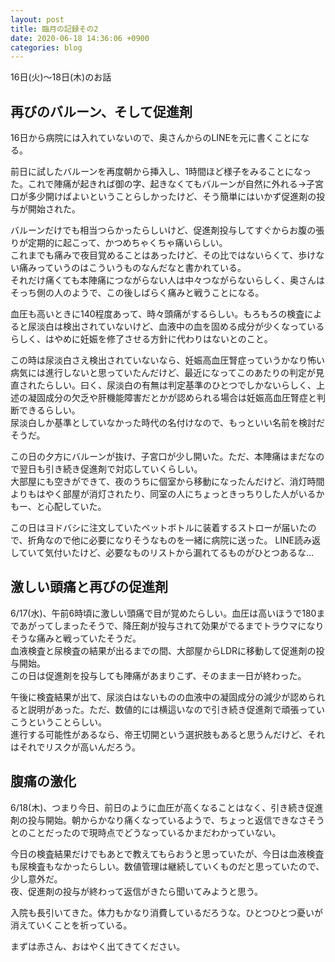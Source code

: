 ```yaml
---
layout: post
title: 臨月の記録その2 
date: 2020-06-18 14:36:06 +0900 
categories: blog
---
```


16日(火)〜18日(木)のお話

## 再びのバルーン、そして促進剤

16日から病院には入れていないので、奥さんからのLINEを元に書くことになる。

前日に試したバルーンを再度朝から挿入し、1時間ほど様子をみることになった。これで陣痛が起きれば御の字、起きなくてもバルーンが自然に外れる→子宮口が多少開けばよいということらしかったけど、そう簡単にはいかず促進剤の投与が開始された。

バルーンだけでも相当つらかったらしいけど、促進剤投与してすぐからお腹の張りが定期的に起こって、かつめちゃくちゃ痛いらしい。  
これまでも痛みで夜目覚めることはあったけど、その比ではないらくて、歩けない痛みっていうのはこういうものなんだなと書かれている。  
それだけ痛くても本陣痛につながらない人は中々つながらないらしく、奥さんはそっち側の人のようで、この後しばらく痛みと戦うことになる。

血圧も高いときに140程度あって、時々頭痛がするらしい。もろもろの検査によると尿淡白は検出されていないけど、血液中の血を固める成分が少くなっているらしく、はやめに妊娠を修了させる方針に代わりはないとのこと。

この時は尿淡白さえ検出されていないなら、妊娠高血圧腎症っていうかなり怖い病気には進行しないと思っていたんだけど、最近になってこのあたりの判定が見直されたらしい。曰く、尿淡白の有無は判定基準のひとつでしかないらしく、上述の凝固成分の欠乏や肝機能障害だとかが認められる場合は妊娠高血圧腎症と判断できるらしい。  
尿淡白しか基準としていなかった時代の名付けなので、もっといい名前を検討だそうだ。

この日の夕方にバルーンが抜け、子宮口が少し開いた。ただ、本陣痛はまだなので翌日も引き続き促進剤で対応していくらしい。  
大部屋にも空きができて、夜のうちに個室から移動になったんだけど、消灯時間よりもはやく部屋が消灯されたり、同室の人にちょっときっちりした人がいるかもー、と心配していた。

この日はヨドバシに注文していたペットボトルに装着するストローが届いたので、折角なので他に必要になりそうなものを一緒に病院に送った。
LINE読み返していて気付いたけど、必要なものリストから漏れてるものがひとつあるな…

## 激しい頭痛と再びの促進剤

6/17(水)、午前6時頃に激しい頭痛で目が覚めたらしい。血圧は高いほうで180まであがってしまったそうで、降圧剤が投与されて効果がでるまでトラウマになりそうな痛みと戦っていたそうだ。  
血液検査と尿検査の結果が出るまでの間、大部屋からLDRに移動して促進剤の投与開始。  
この日は促進剤を投与しても陣痛があまりこず、そのまま一日が終わった。

午後に検査結果が出て、尿淡白はないものの血液中の凝固成分の減少が認められると説明があった。ただ、数値的には横這いなので引き続き促進剤で頑張っていこうということらしい。  
進行する可能性があるなら、帝王切開という選択肢もあると思うんだけど、それはそれでリスクが高いんだろう。

## 腹痛の激化

6/18(木)、つまり今日、前日のように血圧が高くなることはなく、引き続き促進剤の投与開始。朝からかなり痛くなっているようで、ちょっと返信できなさそうとのことだったので現時点でどうなっているかまだわかっていない。

今日の検査結果だけでもあとで教えてもらおうと思っていたが、今日は血液検査も尿検査もなかったらしい。数値管理は継続していくものだと思っていたので、少し意外だ。  
夜、促進剤の投与が終わって返信がきたら聞いてみようと思う。

入院も長引いてきた。体力もかなり消費しているだろうな。ひとつひとつ憂いが消えていくことを祈っている。

まずは赤さん、おはやく出てきてください。
